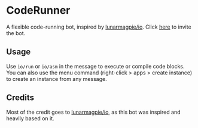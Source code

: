 # CodeRunner
A flexible code-running bot, inspired by [lunarmagpie/io](https://github.com/lunarmagpie/io). Click [here](https://discord.com/api/oauth2/authorize?client_id=1073771658906701954&permissions=346176&scope=bot) to invite the bot.

## Usage
Use `io/run` or `io/asm` in the message to execute or compile code blocks. You can also use the menu command (right-click > apps > create instance) to create an instance from any message.

## Credits
Most of the credit goes to [lunarmagpie/io](https://github.com/lunarmagpie/io), as this bot was inspired and heavily based on it.

